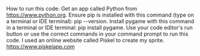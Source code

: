 How to run this code:
Get an app called Python from https://www.python.org.
Ensure pip is installed with this command (type on a terminal or IDE terminal): pip --version.
Install pygame with this command in a terminal or IDE terminal: pip install pygame.
Use your code editor's run button or use the correct commands in your command prompt to run this code.
I used an online website called Piskel to create my sprite.
https://www.piskelapp.com